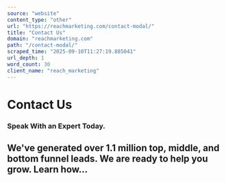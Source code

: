 ```yaml
---
source: "website"
content_type: "other"
url: "https://reachmarketing.com/contact-modal/"
title: "Contact Us"
domain: "reachmarketing.com"
path: "/contact-modal/"
scraped_time: "2025-09-10T11:27:19.885041"
url_depth: 1
word_count: 30
client_name: "reach_marketing"
---
```


# Contact Us

### Speak With an Expert Today.

## We've generated over 1.1 million top, middle, and bottom funnel leads. We are ready to help you grow. Learn how...